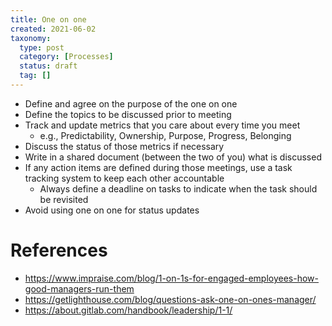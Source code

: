 ```yaml
---
title: One on one
created: 2021-06-02
taxonomy:
  type: post
  category: [Processes]
  status: draft
  tag: []
---
```


* Define and agree on the purpose of the one on one
* Define the topics to be discussed prior to meeting
* Track and update metrics that you care about every time you meet
  * e.g., Predictability, Ownership, Purpose, Progress, Belonging
* Discuss the status of those metrics if necessary
* Write in a shared document (between the two of you) what is discussed
* If any action items are defined during those meetings, use a task tracking system to keep each other accountable
  * Always define a deadline on tasks to indicate when the task should be revisited
* Avoid using one on one for status updates

# References
* https://www.impraise.com/blog/1-on-1s-for-engaged-employees-how-good-managers-run-them
* https://getlighthouse.com/blog/questions-ask-one-on-ones-manager/
* https://about.gitlab.com/handbook/leadership/1-1/
